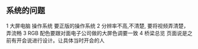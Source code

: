 #  

## 系统的问题

1 大屏电脑 操作系统 要正版的操作系统
2 分辨率不高,不清楚, 要将视频弄清楚，弄流畅
3 RGB 配色要跟对面电子公司做的大屏色调要一致
4 桥梁总览 页面说是之前有开会说进行设计。让具体当时开会的人

